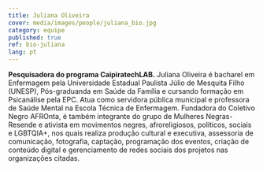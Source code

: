 ```yaml
---
title: Juliana Oliveira
cover: media/images/people/juliana_bio.jpg
category: equipe
published: true
ref: bio-juliana
lang: pt
---
```

**Pesquisadora do programa CaipiratechLAB.** Juliana Oliveira é bacharel em Enfermagem pela Universidade Estadual Paulista Júlio de Mesquita Filho (UNESP), Pós-graduanda em Saúde da Família e cursando formação em Psicanálise pela EPC. Atua como servidora pública municipal e professora de Saúde Mental na Escola Técnica de Enfermagem. Fundadora do Coletivo Negro AFROnta, é também integrante do grupo de Mulheres Negras-Resende e ativista em movimentos negres, afroreligiosos, políticos, sociais e LGBTQIA+, nos quais realiza produção cultural e executiva, assessoria de comunicação, fotografia, captação, programação dos eventos, criação de conteúdo digital e gerenciamento de redes sociais dos projetos nas organizações citadas.
